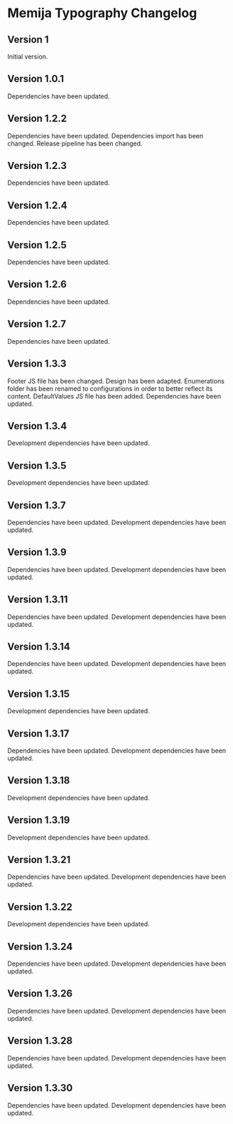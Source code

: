 # Memija Typography Changelog

## Version 1

Initial version.

## Version 1.0.1

Dependencies have been updated.

## Version 1.2.2

Dependencies have been updated.
Dependencies import has been changed.
Release pipeline has been changed.

## Version 1.2.3

Dependencies have been updated.

## Version 1.2.4

Dependencies have been updated.

## Version 1.2.5

Dependencies have been updated.

## Version 1.2.6

Dependencies have been updated.

## Version 1.2.7

Dependencies have been updated.

## Version 1.3.3

Footer JS file has been changed. Design has been adapted.
Enumerations folder has been renamed to configurations in order to better reflect its content.
DefaultValues JS file has been added.
Dependencies have been updated.

## Version 1.3.4

Development dependencies have been updated.

## Version 1.3.5

Development dependencies have been updated.

## Version 1.3.7

Dependencies have been updated.
Development dependencies have been updated.

## Version 1.3.9

Dependencies have been updated.
Development dependencies have been updated.

## Version 1.3.11

Dependencies have been updated.
Development dependencies have been updated.

## Version 1.3.14

Dependencies have been updated.
Development dependencies have been updated.

## Version 1.3.15

Development dependencies have been updated.

## Version 1.3.17

Dependencies have been updated.
Development dependencies have been updated.

## Version 1.3.18

Development dependencies have been updated.

## Version 1.3.19

Development dependencies have been updated.

## Version 1.3.21

Dependencies have been updated.
Development dependencies have been updated.

## Version 1.3.22

Development dependencies have been updated.

## Version 1.3.24

Dependencies have been updated.
Development dependencies have been updated.

## Version 1.3.26

Dependencies have been updated.
Development dependencies have been updated.

## Version 1.3.28

Dependencies have been updated.
Development dependencies have been updated.

## Version 1.3.30

Dependencies have been updated.
Development dependencies have been updated.
